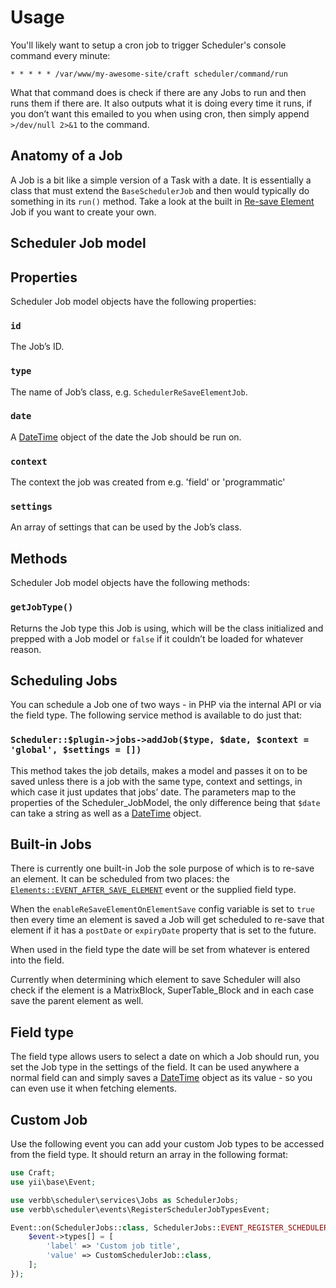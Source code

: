 # Usage
You'll likely want to setup a cron job to trigger Scheduler's console command every minute:

```shell
* * * * * /var/www/my-awesome-site/craft scheduler/command/run
```

What that command does is check if there are any Jobs to run and then runs them if there are. It also outputs what it is doing every time it runs, if you don’t want this emailed to you when using cron, then simply append `>/dev/null 2>&1` to the command.

## Anatomy of a Job
A Job is a bit like a simple version of a Task with a date. It is essentially a class that must extend the `BaseSchedulerJob` and then would typically do something in its `run()` method. Take a look at the built in [Re-save Element](https://github.com/verbb/scheduler/blob/craft-4/src/jobs/SchedulerReSaveElementJob.php) Job if you want to create your own.

## Scheduler Job model

## Properties
Scheduler Job model objects have the following properties:

### `id`
The Job’s ID.

### `type`
The name of Job’s class, e.g. `SchedulerReSaveElementJob`.

### `date`
A [DateTime](https://craftcms.com/docs/templating/datetime) object of the date the Job should be run on.

### `context`
The context the job was created from e.g. 'field' or 'programmatic'

### `settings`
An array of settings that can be used by the Job’s class.

## Methods
Scheduler Job model objects have the following methods:

### `getJobType()`
Returns the Job type this Job is using, which will be the class initialized and prepped with a Job model or `false` if it couldn’t be loaded for whatever reason.


## Scheduling Jobs
You can schedule a Job one of two ways - in PHP via the internal API or via the field type. The following service method is available to do just that:

### `Scheduler::$plugin->jobs->addJob($type, $date, $context = 'global', $settings = [])`
This method takes the job details, makes a model and passes it on to be saved unless there is a job with the same type, context and settings, in which case it just updates that jobs’ date. The parameters map to the properties of the Scheduler_JobModel, the only difference being that `$date` can take a string as well as a [DateTime](https://craftcms.com/docs/templating/datetime) object.


## Built-in Jobs
There is currently one built-in Job the sole purpose of which is to re-save an element. It can be scheduled from two places: the [`Elements::EVENT_AFTER_SAVE_ELEMENT`](https://docs.craftcms.com/api/v3/craft-base-savablecomponentinterface.html#public-methods) event or the supplied field type.

When the `enableReSaveElementOnElementSave` config variable is set to `true` then every time an element is saved a Job will get scheduled to re-save that element if it has a `postDate` or `expiryDate` property that is set to the future.

When used in the field type the date will be set from whatever is entered into the field.

Currently when determining which element to save Scheduler will also check if the element is a MatrixBlock, SuperTable_Block and in each case save the parent element as well.


## Field type
The field type allows users to select a date on which a Job should run, you set the Job type in the settings of the field. It can be used anywhere a normal field can and simply saves a [DateTime](https://craftcms.com/docs/templating/datetime) object as its value - so you can even use it when fetching elements.

## Custom Job
Use the following event you can add your custom Job types to be accessed from the field type. It should return an array in the following format:

```php
use Craft;
use yii\base\Event;

use verbb\scheduler\services\Jobs as SchedulerJobs;
use verbb\scheduler\events\RegisterSchedulerJobTypesEvent;

Event::on(SchedulerJobs::class, SchedulerJobs::EVENT_REGISTER_SCHEDULER_JOB_TYPES, function (RegisterSchedulerJobTypesEvent $event) {
    $event->types[] = [
        'label' => 'Custom job title',
        'value' => CustomSchedulerJob::class,
    ];
});
```